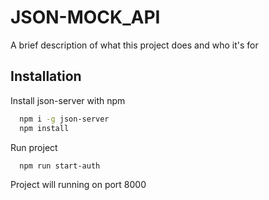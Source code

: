 # JSON-MOCK_API

A brief description of what this project does and who it's for


## Installation

Install json-server with npm

```bash
  npm i -g json-server
  npm install
```

Run project
```bash
  npm run start-auth
```

Project will running on port 8000
